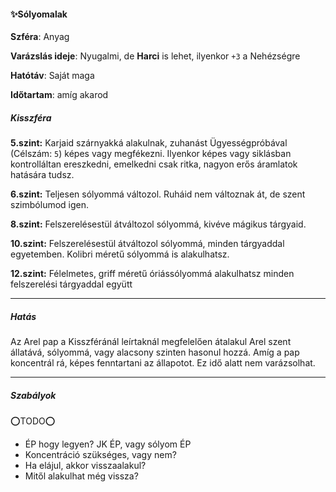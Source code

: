 #### ✨Sólyomalak

**Szféra**: Anyag

**Varázslás ideje**: Nyugalmi, de **Harci** is lehet, ilyenkor `+3` a Nehézségre

**Hatótáv**: Saját maga

**Időtartam**: amíg akarod

##### Kisszféra

**5.szint:** Karjaid szárnyakká alakulnak, zuhanást Ügyességpróbával (Célszám: `5`) képes vagy megfékezni. Ilyenkor képes vagy siklásban kontrolláltan ereszkedni, emelkedni csak ritka, nagyon erős áramlatok hatására tudsz.

**6.szint:** Teljesen sólyommá változol. Ruháid nem változnak át, de szent szimbólumod igen.

**8.szint:** Felszerelésestül átváltozol sólyommá, kivéve mágikus tárgyaid.

**10.szint:** Felszerelésestül átváltozol sólyommá, minden tárgyaddal egyetemben. Kolibri méretű sólyommá is alakulhatsz.

**12.szint:** Félelmetes, griff méretű óriássólyommá alakulhatsz minden felszerelési tárgyaddal együtt

---
##### Hatás

Az Arel pap a Kisszféránál leírtaknál megfelelően átalakul Arel szent állatává, sólyommá, vagy alacsony szinten hasonul hozzá. Amíg a pap koncentrál rá, képes fenntartani az állapotot. Ez idő alatt nem varázsolhat.

---
##### Szabályok

⭕TODO⭕
- ÉP hogy legyen? JK ÉP, vagy sólyom ÉP
- Koncentráció szükséges, vagy nem?
- Ha elájul, akkor visszaalakul?
- Mitől alakulhat még vissza?
